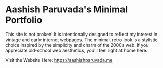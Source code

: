 # Aashish Paruvada's Minimal Portfolio

This site is not broken! It is intentionally designed to reflect my interest in vintage and early internet webpages. The minimal, retro look is a stylistic choice inspired by the simplicity and charm of the 2000s web. If you appreciate old-school web aesthetics, you'll feel right at home here.

Visit the Website Here: https://aashishparuvada.me
